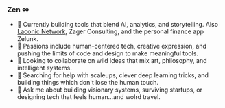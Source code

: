 ### Zen ∞

- 🔭  Currently building tools that blend AI, analytics, and storytelling.  Also [Laconic Network](https://laconic.com/), Zager Consulting, and the personal finance app Zelunk.
- 🌱 Passions include human-centered tech, creative expression, and pushing the limits of code and design to make meaningful tools.
- 👯 Looking to collaborate on wild ideas that mix art, philosophy, and intelligent systems.
- 🤔 Searching for help with scaleups, clever deep learning tricks, and building things which don't lose the human touch. 
- 💬 Ask me about building visionary systems, surviving startups, or designing tech that feels human...and wolrd travel.  

